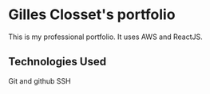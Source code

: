 # Gilles Closset's portfolio

This is my professional portfolio. It uses AWS and ReactJS.

## Technologies Used

Git and github
SSH
